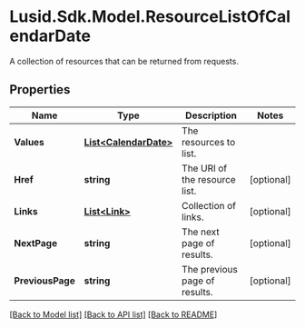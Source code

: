 # Lusid.Sdk.Model.ResourceListOfCalendarDate
A collection of resources that can be returned from requests.

## Properties

Name | Type | Description | Notes
------------ | ------------- | ------------- | -------------
**Values** | [**List&lt;CalendarDate&gt;**](CalendarDate.md) | The resources to list. | 
**Href** | **string** | The URI of the resource list. | [optional] 
**Links** | [**List&lt;Link&gt;**](Link.md) | Collection of links. | [optional] 
**NextPage** | **string** | The next page of results. | [optional] 
**PreviousPage** | **string** | The previous page of results. | [optional] 

[[Back to Model list]](../README.md#documentation-for-models) [[Back to API list]](../README.md#documentation-for-api-endpoints) [[Back to README]](../README.md)

